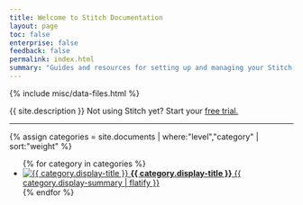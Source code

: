 ```yaml
---
title: Welcome to Stitch Documentation
layout: page
toc: false
enterprise: false
feedback: false
permalink: index.html
summary: "Guides and resources for setting up and managing your Stitch data pipeline."
---
```

{% include misc/data-files.html %}

<p class="intro">{{ site.description }} Not using Stitch yet? Start your <a href="https://www.stitchdata.com/signup/">free trial.</a></p>
<hr />

{% assign categories = site.documents | where:"level","category" | sort:"weight" %}

<ul class="tiles two-columns link-tiles">
{% for category in categories %}
	<li>
		<a href="{{ site.baseurl | append: category.url }}">
			<img src="{{ site.baseurl }}/images/icons/{{ category.icon }}.svg" style="max-height: 60px;" alt="{{ category.display-title }}">
			<strong>{{ category.display-title }}</strong>
			{{ category.display-summary | flatify }}
		</a>
	</li>
{% endfor %} 
</ul>